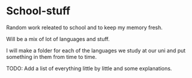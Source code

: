 # School-stuff
Random work releated to school and to keep my memory fresh.

Will be a mix of lot of languages and stuff.

I will make a folder for each of the languages we study at our uni and put something in them from time to time.

TODO:
Add a list of everything little by little and some explanations.